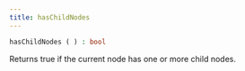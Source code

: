 ```yaml
---
title: hasChildNodes
---
```


```php
hasChildNodes ( ) : bool
```

Returns true if the current node has one or more child nodes.